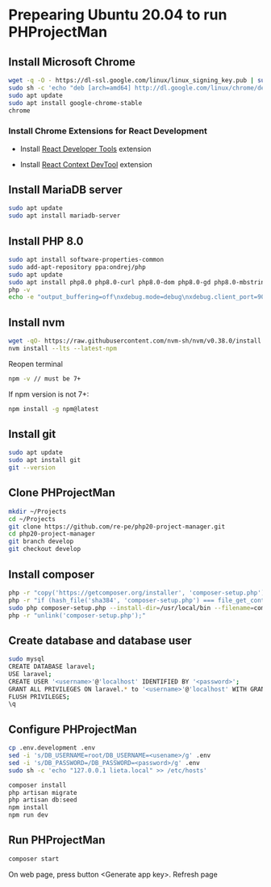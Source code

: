 # Prepearing Ubuntu 20.04 to run PHProjectMan

## Install Microsoft Chrome

```bash
wget -q -O - https://dl-ssl.google.com/linux/linux_signing_key.pub | sudo apt-key add - 
sudo sh -c 'echo "deb [arch=amd64] http://dl.google.com/linux/chrome/deb/ stable main" >> /etc/apt/sources.list.d/google-chrome.list'
sudo apt update
sudo apt install google-chrome-stable
chrome
```

### Install Chrome Extensions for React Development

- Install [React Developer Tools](https://chrome.google.com/webstore/detail/react-developer-tools/fmkadmapgofadopljbjfkapdkoienihi) extension

- Install [React Context DevTool](https://chrome.google.com/webstore/detail/react-context-devtool/oddhnidmicpefilikhgeagedibnefkcf) extension

## Install MariaDB server

```bash
sudo apt update
sudo apt install mariadb-server
```

## Install PHP 8.0

```bash
sudo apt install software-properties-common
sudo add-apt-repository ppa:ondrej/php
sudo apt update
sudo apt install php8.0 php8.0-curl php8.0-dom php8.0-gd php8.0-mbstring php8.0-mysql php8.0-xdebug php8.0-xml
php -v
echo -e "output_buffering=off\nxdebug.mode=debug\nxdebug.client_port=9003\nxdebug.client_host=127.0.0.1\nxdebug.start_with_request=yes\nxdebug.discover_client_host=0\nxdebug.idekey=VSCODE\nxdebug.show_error_trace = 1\nxdebug.max_nesting_level=250\nxdebug.var_display_max_depth=10\nxdebug.log=/tmp/xdebug.log\nxdebug.log_level=0" | sudo tee -a /etc/php/8.0/mods-available/xdebug.ini
```

## Install nvm

```bash
wget -qO- https://raw.githubusercontent.com/nvm-sh/nvm/v0.38.0/install.sh | bash
nvm install --lts --latest-npm
```

Reopen terminal

```bash
npm -v // must be 7+
```

If npm version is not 7+:

```bash
npm install -g npm@latest
```

## Install git

```bash
sudo apt update
sudo apt install git
git --version
```

## Clone PHProjectMan

```bash
mkdir ~/Projects
cd ~/Projects
git clone https://github.com/re-pe/php20-project-manager.git
cd php20-project-manager
git branch develop
git checkout develop
```

## Install composer

```bash
php -r "copy('https://getcomposer.org/installer', 'composer-setup.php');"
php -r "if (hash_file('sha384', 'composer-setup.php') === file_get_contents ('https://composer.github.io/installer.sig')) { echo 'Installer verified'; } else { echo 'Installer corrupt'; unlink('composer-setup.php'); } echo PHP_EOL;"
sudo php composer-setup.php --install-dir=/usr/local/bin --filename=composer
php -r "unlink('composer-setup.php');"
```

## Create database and database user

```bash
sudo mysql
CREATE DATABASE laravel;
USE laravel;
CREATE USER '<username>'@'localhost' IDENTIFIED BY '<password>';
GRANT ALL PRIVILEGES ON laravel.* to '<username>'@'localhost' WITH GRANT OPTION;
FLUSH PRIVILEGES;
\q
```

## Configure PHProjectMan

```bash
cp .env.development .env
sed -i 's/DB_USERNAME=root/DB_USERNAME=<usename>/g' .env
sed -i 's/DB_PASSWORD=/DB_PASSWORD=<password>/g' .env
sudo sh -c 'echo "127.0.0.1 lieta.local" >> /etc/hosts'

composer install
php artisan migrate
php artisan db:seed
npm install
npm run dev
```

## Run PHProjectMan

```bash
composer start
```

On web page, press button \<Generate app key>. Refresh page

